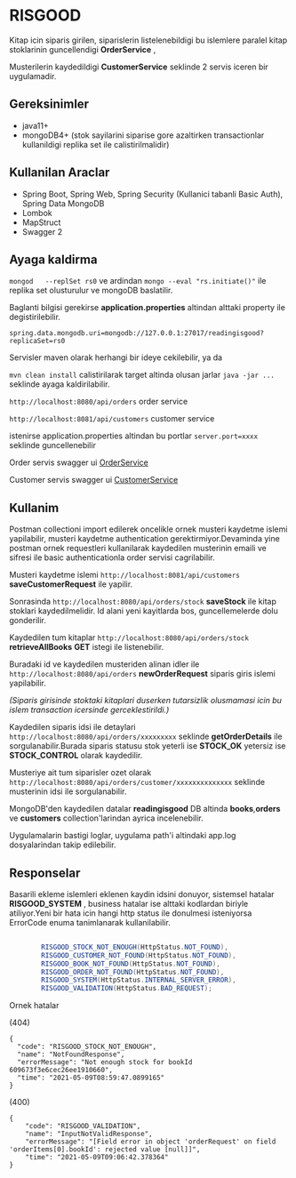 # RISGOOD

Kitap icin siparis girilen, siparislerin listelenebildigi bu islemlere paralel kitap stoklarinin guncellendigi **OrderService** ,

Musterilerin kaydedildigi **CustomerService** seklinde 2 servis iceren bir uygulamadir.

## Gereksinimler
* java11+
* mongoDB4+ (stok sayilarini siparise gore azaltirken transactionlar kullanildigi replika set ile calistirilmalidir)

## Kullanilan Araclar

* Spring Boot, Spring Web, Spring Security (Kullanici tabanli Basic Auth), Spring Data MongoDB
* Lombok
* MapStruct
* Swagger 2


## Ayaga kaldirma
`mongod   --replSet rs0` ve ardindan `mongo --eval "rs.initiate()"` ile replika set olusturulur ve mongoDB baslatilir.

Baglanti bilgisi gerekirse **application.properties** altindan alttaki property ile degistirilebilir.

`spring.data.mongodb.uri=mongodb://127.0.0.1:27017/readingisgood?replicaSet=rs0`

Servisler maven olarak herhangi bir ideye cekilebilir, ya da

`mvn clean install` calistirilarak target altinda olusan jarlar `java -jar ...` seklinde ayaga kaldirilabilir.

`http://localhost:8080/api/orders` order service

`http://localhost:8081/api/customers` customer service

istenirse application.properties altindan bu portlar `server.port=xxxx` seklinde guncellenebilir

Order servis swagger ui [OrderService](http://localhost:8080/swagger-ui.html)

Customer servis swagger ui [CustomerService](http://localhost:8081/swagger-ui.html)


## Kullanim

Postman collectioni import edilerek oncelikle ornek musteri kaydetme islemi yapilabilir, musteri kaydetme authentication gerektirmiyor.Devaminda yine postman ornek requestleri kullanilarak kaydedilen musterinin emaili ve sifresi ile basic authenticationla order servisi cagrilabilir.


Musteri kaydetme islemi `http://localhost:8081/api/customers` **saveCustomerRequest** ile yapilir.

Sonrasinda `http://localhost:8080/api/orders/stock` **saveStock** ile kitap stoklari kaydedilmelidir. Id alani yeni kayitlarda bos, guncellemelerde dolu gonderilir. 

Kaydedilen tum kitaplar `http://localhost:8080/api/orders/stock` **retrieveAllBooks** **GET** istegi ile listenebilir.

Buradaki id ve kaydedilen musteriden alinan idler ile `http://localhost:8080/api/orders` **newOrderRequest** siparis giris islemi yapilabilir.

*(Siparis girisinde stoktaki kitaplari duserken tutarsizlik olusmamasi icin bu islem transaction icersinde gerceklestirildi.)*

Kaydedilen siparis idsi ile detaylari `http://localhost:8080/api/orders/xxxxxxxxx` seklinde **getOrderDetails** ile sorgulanabilir.Burada siparis statusu stok yeterli ise **STOCK_OK** yetersiz ise **STOCK_CONTROL** olarak kaydedilir.

Musteriye ait tum siparisler ozet olarak `http://localhost:8080/api/orders/customer/xxxxxxxxxxxxxx` seklinde musterinin idsi ile sorgulanabilir.

MongoDB'den kaydedilen datalar **readingisgood** DB altinda **books**,**orders** ve **customers** collection'larindan ayrica incelenebilir. 

Uygulamalarin bastigi loglar, uygulama path'i altindaki app.log dosyalarindan takip edilebilir.

## Responselar
Basarili ekleme islemleri eklenen kaydin idsini donuyor, sistemsel hatalar **RISGOOD_SYSTEM** , business hatalar ise alttaki kodlardan biriyle atiliyor.Yeni bir hata icin hangi http status ile donulmesi isteniyorsa ErrorCode enuma tanimlanarak kullanilabilir.
```java
   
        RISGOOD_STOCK_NOT_ENOUGH(HttpStatus.NOT_FOUND),
        RISGOOD_CUSTOMER_NOT_FOUND(HttpStatus.NOT_FOUND),
        RISGOOD_BOOK_NOT_FOUND(HttpStatus.NOT_FOUND),
        RISGOOD_ORDER_NOT_FOUND(HttpStatus.NOT_FOUND),
        RISGOOD_SYSTEM(HttpStatus.INTERNAL_SERVER_ERROR),
        RISGOOD_VALIDATION(HttpStatus.BAD_REQUEST);
  ```
  Ornek hatalar
  
  (404)
   
  ```
  {
    "code": "RISGOOD_STOCK_NOT_ENOUGH",
    "name": "NotFoundResponse",
    "errorMessage": "Not enough stock for bookId 609673f3e6cec26ee1910660",
    "time": "2021-05-09T08:59:47.0899165"
}
```

(400)

```
{
    "code": "RISGOOD_VALIDATION",
    "name": "InputNotValidResponse",
    "errorMessage": "[Field error in object 'orderRequest' on field 'orderItems[0].bookId': rejected value [null]]",
    "time": "2021-05-09T09:06:42.378364"
}
  ```
